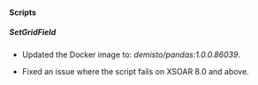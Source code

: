 
#### Scripts

##### SetGridField
- Updated the Docker image to: *demisto/pandas:1.0.0.86039*.

- Fixed an issue where the script fails on XSOAR 8.0 and above.
